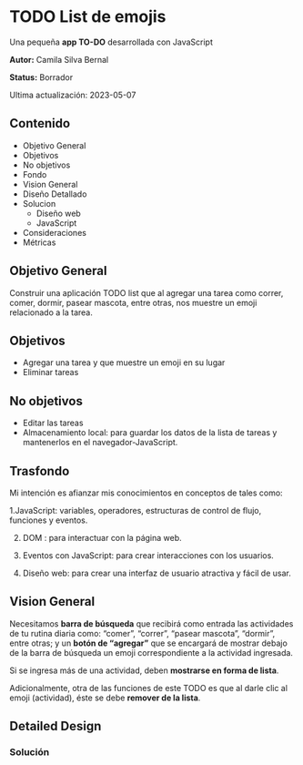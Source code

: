 # TODO List de emojis

Una pequeña **app TO-DO** desarrollada con JavaScript 

**Autor:** Camila Silva Bernal

**Status:** Borrador

Ultima actualización: 2023-05-07

## Contenido 

 - Objetivo General
  - Objetivos
  - No objetivos
 - Fondo
 - Vision General
 - Diseño Detallado
  - Solucion 
    - Diseño web 
    - JavaScript
 - Consideraciones
 - Métricas

## Objetivo General

  Construir una aplicación TODO list que al agregar una tarea como correr, comer, dormir, pasear mascota, entre otras, nos muestre un emoji relacionado a la tarea.

## Objetivos

 - Agregar una tarea y que muestre un emoji en su lugar
 - Eliminar tareas 

 ## No objetivos 

 - Editar las tareas 
 - Almacenamiento local: para guardar los datos de la lista de tareas y mantenerlos en el navegador-JavaScript.

 ## Trasfondo

Mi intención es afianzar mis conocimientos en conceptos de tales como: 

  1.JavaScript: variables, operadores, estructuras de control de flujo, funciones y eventos.

  2. DOM : para interactuar con la página web.

  3. Eventos con JavaScript: para crear interacciones con los usuarios.

  4. Diseño web: para crear una interfaz de usuario atractiva y fácil de usar.

## Vision General

Necesitamos **barra de búsqueda** que recibirá como entrada las actividades de tu rutina diaria como: “comer”, “correr”, “pasear mascota”, “dormir”, entre otras; y un **botón de “agregar”** que se encargará de mostrar debajo de la barra de búsqueda un emoji correspondiente a la actividad ingresada.

Si se ingresa más de una actividad, deben **mostrarse en forma de lista**.

Adicionalmente, otra de las funciones de este TODO es que al darle clic al emoji (actividad), éste se debe **remover de la lista**.

## Detailed Design

### Solución 